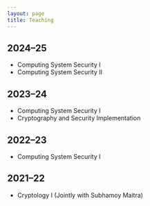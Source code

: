 ```yaml
---
layout: page
title: Teaching
---
```



## 2024–25
- Computing System Security I  
- Computing System Security II

## 2023–24
- Computing System Security I  
- Cryptography and Security Implementation

## 2022–23
- Computing System Security I

## 2021–22
- Cryptology I (Jointly with Subhamoy Maitra)
